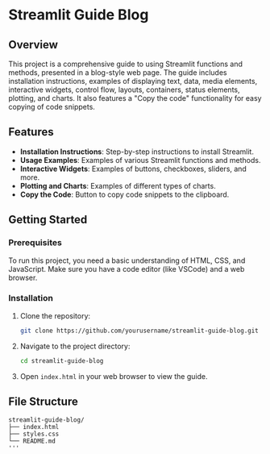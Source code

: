 # Streamlit Guide Blog

## Overview
This project is a comprehensive guide to using Streamlit functions and methods, presented in a blog-style web page. The guide includes installation instructions, examples of displaying text, data, media elements, interactive widgets, control flow, layouts, containers, status elements, plotting, and charts. It also features a "Copy the code" functionality for easy copying of code snippets.

## Features
- **Installation Instructions**: Step-by-step instructions to install Streamlit.
- **Usage Examples**: Examples of various Streamlit functions and methods.
- **Interactive Widgets**: Examples of buttons, checkboxes, sliders, and more.
- **Plotting and Charts**: Examples of different types of charts.
- **Copy the Code**: Button to copy code snippets to the clipboard.

## Getting Started

### Prerequisites
To run this project, you need a basic understanding of HTML, CSS, and JavaScript. Make sure you have a code editor (like VSCode) and a web browser.

### Installation

1. Clone the repository:
    ```bash
    git clone https://github.com/yourusername/streamlit-guide-blog.git
    ```

2. Navigate to the project directory:
    ```bash
    cd streamlit-guide-blog
    ```

3. Open `index.html` in your web browser to view the guide.

## File Structure

```plaintext
streamlit-guide-blog/
├── index.html
├── styles.css
└── README.md
'''
